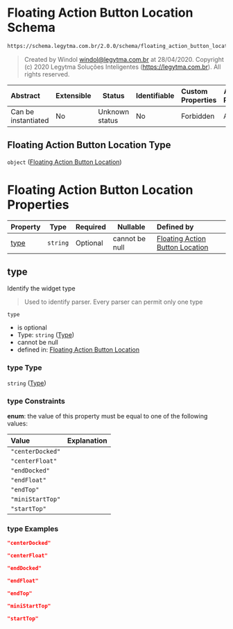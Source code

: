 # Floating Action Button Location Schema

```txt
https://schema.legytma.com.br/2.0.0/schema/floating_action_button_location.schema.json
```




> Created by Windol [windol@legytma.com.br](mailto:windol@legytma.com.br) at 28/04/2020.
> Copyright (c) 2020 Legytma Soluções Inteligentes (<https://legytma.com.br>). All rights reserved.
>

| Abstract            | Extensible | Status         | Identifiable | Custom Properties | Additional Properties | Access Restrictions | Defined In                                                                                                                  |
| :------------------ | ---------- | -------------- | ------------ | :---------------- | --------------------- | ------------------- | --------------------------------------------------------------------------------------------------------------------------- |
| Can be instantiated | No         | Unknown status | No           | Forbidden         | Allowed               | none                | [floating_action_button_location.schema.json](../schema/floating_action_button_location.schema.json) |

## Floating Action Button Location Type

`object` ([Floating Action Button Location](floating_action_button_location.md))

# Floating Action Button Location Properties

| Property      | Type     | Required | Nullable       | Defined by                                                                                                                                                                                           |
| :------------ | -------- | -------- | -------------- | :--------------------------------------------------------------------------------------------------------------------------------------------------------------------------------------------------- |
| [type](#type) | `string` | Optional | cannot be null | [Floating Action Button Location](floating_action_button_location-properties-type.md) |

## type

Identify the widget type


> Used to identify parser. Every parser can permit only one type
>

`type`

-   is optional
-   Type: `string` ([Type](floating_action_button_location-properties-type.md))
-   cannot be null
-   defined in: [Floating Action Button Location](floating_action_button_location-properties-type.md)

### type Type

`string` ([Type](floating_action_button_location-properties-type.md))

### type Constraints

**enum**: the value of this property must be equal to one of the following values:

| Value            | Explanation |
| :--------------- | ----------- |
| `"centerDocked"` |             |
| `"centerFloat"`  |             |
| `"endDocked"`    |             |
| `"endFloat"`     |             |
| `"endTop"`       |             |
| `"miniStartTop"` |             |
| `"startTop"`     |             |

### type Examples

```json
"centerDocked"
```

```json
"centerFloat"
```

```json
"endDocked"
```

```json
"endFloat"
```

```json
"endTop"
```

```json
"miniStartTop"
```

```json
"startTop"
```
